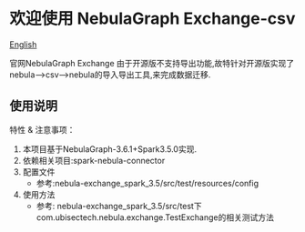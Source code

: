 # 欢迎使用 NebulaGraph Exchange-csv

[English](https://github.com/lkycxb/nebula-exchange-csv/blob/main/README.md)

官网NebulaGraph Exchange 由于开源版不支持导出功能,故特针对开源版实现了nebula-->csv-->nebula的导入导出工具,来完成数据迁移.

## 使用说明

特性 & 注意事项：

1. 本项目基于NebulaGraph-3.6.1+Spark3.5.0实现.
2. 依赖相关项目:spark-nebula-connector
3. 配置文件
    - 参考:nebula-exchange_spark_3.5/src/test/resources/config
4. 使用方法
    - 参考: nebula-exchange_spark_3.5/src/test下com.ubisectech.nebula.exchange.TestExchange的相关测试方法



